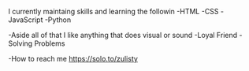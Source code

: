 I currently maintaing skills and learning the followin
  -HTML
  -CSS
  -JavaScript
  -Python 


-Aside all of that I like anything that does visual or sound
-Loyal Friend
-Solving Problems 
 
-How to reach me https://solo.to/zulisty

<!---
zulisty/zulisty is a ✨ special ✨ repository because its `README.md` (this file) appears on your GitHub profile.
You can click the Preview link to take a look at your changes.
--->
